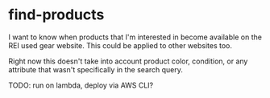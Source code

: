 # find-products

I want to know when products that I'm interested in become available on the REI used gear website. This could be applied to other websites too.

Right now this doesn't take into account product color, condition, or any attribute that wasn't specifically in the search query.

TODO: run on lambda, deploy via AWS CLI?
